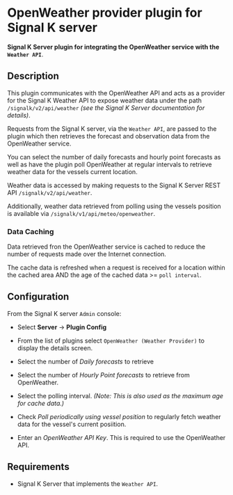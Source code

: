 # OpenWeather provider plugin for Signal K server

__Signal K Server plugin for integrating the OpenWeather service with the `Weather API`__.



## Description

This plugin communicates with the OpenWeather API and acts as a provider for the Signal K Weather API to expose weather data under the path `/signalk/v2/api/weather` _(see the Signal K Server documentation for details)_.

Requests from the Signal K server, via the `Weather API`, are passed to the plugin which then retrieves the forecast and observation data from the OpenWeather service.

You can select the number of daily forecasts and hourly point forecasts as well as have the plugin poll OpenWeather at regular intervals to retrieve weather data for the vessels current location.

Weather data is accessed by making requests to the Signal K Server REST API `/signalk/v2/api/weather`.

Additionally, weather data retrieved from polling using the vessels position is available via `/signalk/v1/api/meteo/openweather`.


### Data Caching

Data retrieved fron the OpenWeather service is cached to reduce the number of requests made over the Internet connection.

The cache data is refreshed when a request is received for a location within the cached area AND the age of the cached data >= `poll interval`.


## Configuration

From the Signal K server `Admin` console:
-  Select **Server** -> **Plugin Config**

-  From the list of plugins select `OpenWeather (Weather Provider)`  to display the details screen.

- Select the number of _Daily forecasts_ to retrieve

- Select the number of _Hourly Point forecasts_ to retrieve from OpenWeather.

- Select the polling interval. _(Note: This is also used as the maximum age for cache data.)_

- Check _Poll periodically using vessel position_ to regularly fetch weather data for the vessel's current posiition.

- Enter an _OpenWeather API Key_. This is required to use the OpenWeather API.



## Requirements

- Signal K Server that implements the `Weather API`.


